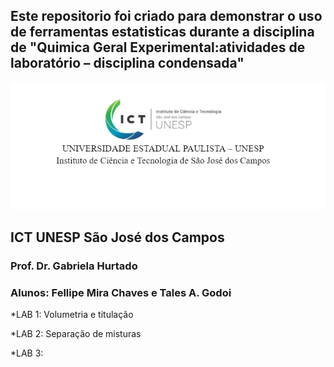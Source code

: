 ## Este repositorio foi criado para demonstrar o uso de ferramentas estatisticas durante a disciplina de "Quimica Geral Experimental:atividades de laboratório – disciplina condensada"

![alt text](https://github.com/FellipeMira/Lab_QG/blob/main/lab_1/Captura%20de%20tela%202022-01-02%20154117.png)

## ICT UNESP São José dos Campos

### Prof. Dr. Gabriela Hurtado

### Alunos: Fellipe Mira Chaves e Tales A. Godoi

*LAB 1: Volumetria e titulação

*LAB 2: Separação de misturas

*LAB 3:
